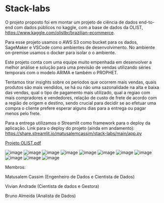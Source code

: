 # Stack-labs

O projeto proposto foi em montar um projeto de ciência de dados end-to-end com dados públicos no kaggle, com a base de dados da OLIST, https://www.kaggle.com/olistbr/brazilian-ecommerce.

Para esse projeto usamos o AWS S3 como bucket para os dados, SageMaker e VSCode como ambientes de desenvolvimento. 
No ambiente on-premise usamos o docker para isolar o o ambiente. 

Este projeto conta com uma equipe muito empenhada em desenvolver a melhor análise e solução para uma previsão de vendas utilizando séries temporais com o modelo ARIMA e também o PROPHET.

Tentamos tirar insights sobre os periodos que ocorrem mais vendas, quais produtos são mais vendidos, se há ou não uma sazonalidade na alta e baixa das vendas, qual o tipo de pagamento mais utilizado, qual a regiao com mais compradores e vendedores, relação de custo de frete de acordo com a região de origem e destino, sendo crucial para decidir se ao efetuar uma compra o cliente prefere esperar alguns dias para a entrega ou pagar menos pelo frete.

Para a entrega utilizamos o Streamlit como framework para o deploy da aplicação.
Link para o deploy do projeto (ainda em andamento): https://share.streamlit.io/matusalemcassim/stack-labs/main/app.py

[Projeto OLIST.pdf](https://github.com/matusalemcassim/stack-labs/files/7972117/Projeto_OLIST.pdf)

![image](https://user-images.githubusercontent.com/16643025/151826637-ab314c96-b45d-4ce4-9a1c-14f1ab153324.png)
![image](https://user-images.githubusercontent.com/16643025/151826488-f6c18df0-52bd-43a7-bd4d-53a8524dedcc.png)
![image](https://user-images.githubusercontent.com/16643025/151826582-f0afff92-0294-4570-b05b-11589c153db7.png)
![image](https://user-images.githubusercontent.com/16643025/151826689-839300a3-60e0-4201-b506-c2b7d3c2188c.png)
![image](https://user-images.githubusercontent.com/16643025/151826705-2246cbe6-f273-4543-9b0e-39908653cfff.png)
![image](https://user-images.githubusercontent.com/16643025/151826724-ffddf209-a487-412b-992b-d9048e972e5e.png)
![image](https://user-images.githubusercontent.com/16643025/151826745-25e2d547-e36a-467a-a242-efddce8c93d0.png)
![image](https://user-images.githubusercontent.com/16643025/151826808-47cf93e8-72f6-4aea-84bd-8bb07d03d26a.png)
![image](https://user-images.githubusercontent.com/16643025/151826827-d86cbbcd-46e9-4032-b2a4-9a44e6c8700f.png)
![image](https://user-images.githubusercontent.com/16643025/151826846-54983ee9-3f6f-47cc-8819-516caf7b01b4.png)
![image](https://user-images.githubusercontent.com/16643025/151826859-40810991-f4b7-4d69-a75c-a2e86766d028.png)


Membros:  

Matusalem Cassim (Engenheiro de Dados e Cientista de Dados)

Vivian Andrade (Cientista de dados e Gestora)

Bruno Almeida (Analista de Dados)   
